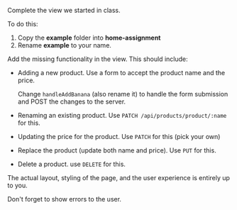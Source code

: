 Complete the view we started in class.

To do this:
1. Copy the **example** folder into **home-assignment**
2. Rename **example** to your name.

Add the missing functionality in the view. This should include:
- Adding a new product. Use a form to accept the product name and the price.

    Change ```handleAddBanana``` (also rename it) to handle the form submission and POST the changes to the server.
- Renaming an existing product. Use ```PATCH /api/products/product/:name``` for this.
- Updating the price for the product. Use ```PATCH``` for this (pick your own)
- Replace the product (update both name and price). Use  ```PUT``` for this.
- Delete a product. use ```DELETE``` for this.

The actual layout, styling of the page, and the user experience is entirely up to you.

Don't forget to show errors to the user.




